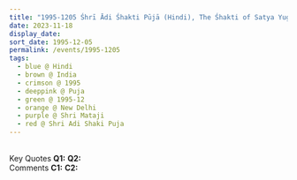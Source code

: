 ```yaml
---
title: "1995-1205 Śhrī Ādi Śhakti Pūjā (Hindi), The Śhakti of Satya Yuga, New Delhi, India"
date: 2023-11-18
display_date: 
sort_date: 1995-12-05
permalink: /events/1995-1205
tags:
  - blue @ Hindi
  - brown @ India
  - crimson @ 1995
  - deeppink @ Puja
  - green @ 1995-12
  - orange @ New Delhi
  - purple @ Shri Mataji
  - red @ Shri Adi Shaki Puja
---
```


<br>

<wave-list>
  <list-title color="DarkSeaGreen" width="55">Key Quotes</list-title>
  <list-item color="BlanchedAlmond" width="280"><b>Q1:</b> <i></i></list-item>
  <list-item color="Lavender" width="280"><b>Q2:</b> <i></i></list-item>
</wave-list>

<br>

<wave-list>
  <list-title color="DarkSeaGreen" width="55">Comments</list-title>
  <list-item color="BlanchedAlmond" width="280"><b>C1:</b> <i></i></list-item>
  <list-item color="Lavender" width="280"><b>C2:</b> <i></i></list-item>
</wave-list>